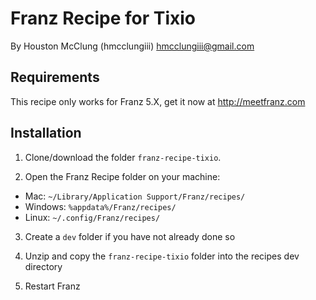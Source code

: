 # Franz Recipe for Tixio
By Houston McClung (hmcclungiii) <hmcclungiii@gmail.com>

## Requirements
This recipe only works for Franz 5.X, get it now at http://meetfranz.com

## Installation

1. Clone/download the folder `franz-recipe-tixio`.

2. Open the Franz Recipe folder on your machine:
  * Mac: `~/Library/Application Support/Franz/recipes/`
  * Windows: `%appdata%/Franz/recipes/`
  * Linux: `~/.config/Franz/recipes/`

3. Create a `dev` folder if you have not already done so

3. Unzip and copy the `franz-recipe-tixio` folder into the recipes dev directory

4. Restart Franz